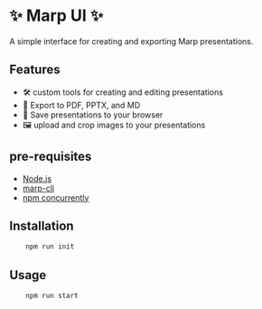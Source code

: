 # ✨ Marp UI ✨

A simple interface for creating and exporting Marp presentations.

## Features

- 🛠️ custom tools for creating and editing presentations
- 📩 Export to PDF, PPTX, and MD
- 💾 Save presentations to your browser
- 🖼️ upload and crop images to your presentations


## pre-requisites

- [Node.js](https://nodejs.org/en/download/current)
- [marp-cli](https://github.com/marp-team/marp-cli)
- [npm concurrently](https://www.npmjs.com/package/concurrently) 

## Installation

```bash
    npm run init
```

## Usage

```bash
    npm run start
```